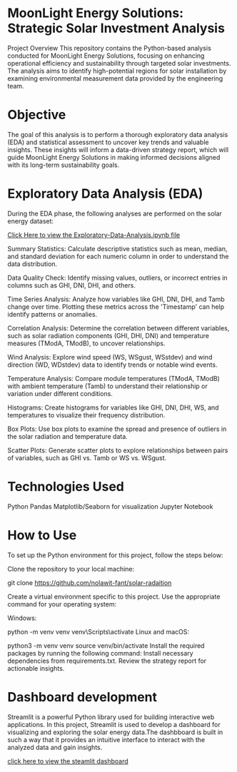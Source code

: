 # MoonLight Energy Solutions: Strategic Solar Investment Analysis
Project Overview
This repository contains the Python-based analysis conducted for MoonLight Energy Solutions, focusing on enhancing operational efficiency and sustainability through targeted solar investments. The analysis aims to identify high-potential regions for solar installation by examining environmental measurement data provided by the engineering team.

# Objective
The goal of this analysis is to perform a thorough exploratory data analysis (EDA) and statistical assessment to uncover key trends and valuable insights. These insights will inform a data-driven strategy report, which will guide MoonLight Energy Solutions in making informed decisions aligned with its long-term sustainability goals.

# Exploratory Data Analysis (EDA)
During the EDA phase, the following analyses are performed on the solar energy dataset:

 [Click Here to view the Exploratory-Data-Analysis.ipynb file](https://github.com/nolawit-fant/solar-radaition/blob/main/notebooks/EDA.ipynb)

Summary Statistics: Calculate descriptive statistics such as mean, median, and standard deviation for each numeric column in order to understand the data distribution.

Data Quality Check: Identify missing values, outliers, or incorrect entries in columns such as GHI, DNI, DHI, and others.

Time Series Analysis: Analyze how variables like GHI, DNI, DHI, and Tamb change over time. Plotting these metrics across the 'Timestamp' can help identify patterns or anomalies.

Correlation Analysis: Determine the correlation between different variables, such as solar radiation components (GHI, DHI, DNI) and temperature measures (TModA, TModB), to uncover relationships.

Wind Analysis: Explore wind speed (WS, WSgust, WSstdev) and wind direction (WD, WDstdev) data to identify trends or notable wind events.

Temperature Analysis: Compare module temperatures (TModA, TModB) with ambient temperature (Tamb) to understand their relationship or variation under different conditions.

Histograms: Create histograms for variables like GHI, DNI, DHI, WS, and temperatures to visualize their frequency distribution.

Box Plots: Use box plots to examine the spread and presence of outliers in the solar radiation and temperature data.

Scatter Plots: Generate scatter plots to explore relationships between pairs of variables, such as GHI vs. Tamb or WS vs. WSgust.

# Technologies Used
Python
Pandas
Matplotlib/Seaborn for visualization
Jupyter Notebook
# How to Use
To set up the Python environment for this project, follow the steps below:

Clone the repository to your local machine:

git clone https://github.com/nolawit-fant/solar-radaition

Create a virtual environment specific to this project. Use the appropriate command for your operating system:

Windows:

python -m venv venv
venv\Scripts\activate
Linux and macOS:

python3 -m venv venv
source venv/bin/activate
Install the required packages by running the following command:
Install necessary dependencies from requirements.txt.
Review the strategy report for actionable insights.

# Dashboard development
Streamlit is a powerful Python library used for building interactive web applications. In this project, Streamlit is used to develop a dashboard for visualizing and exploring the solar energy data.The dashbboard is built in such a way that it provides an intuitive interface to interact with the analyzed data and gain insights.

[click here to view the steamlit dashboard](https://solar-radaition.streamlit.app/)
